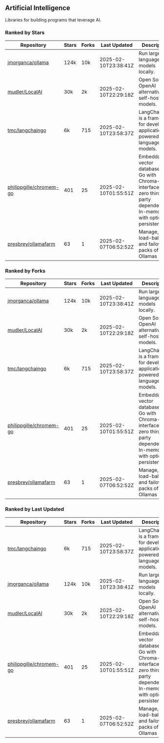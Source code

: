 ## Artificial Intelligence

Libraries for building programs that leverage AI.

### Ranked by Stars

| Repository | Stars | Forks | Last Updated | Description | 
|------------|-------|-------|--------------|-------------|
| [jmorganca/ollama](https://github.com/jmorganca/ollama) | 124k | 10k | 2025-02-10T23:38:41Z |  Run large language models locally. |
| [mudler/LocalAI](https://github.com/mudler/LocalAI) | 30k | 2k | 2025-02-10T22:29:18Z |  Open Source OpenAI alternative, self-host AI models. |
| [tmc/langchaingo](https://github.com/tmc/langchaingo) | 6k | 715 | 2025-02-10T23:58:37Z |  LangChainGo is a framework for developing applications powered by language models. |
| [philippgille/chromem-go](https://github.com/philippgille/chromem-go) | 401 | 25 | 2025-02-10T01:55:51Z |  Embeddable vector database for Go with Chroma-like interface and zero third-party dependencies. In-memory with optional persistence. |
| [presbrey/ollamafarm](https://github.com/presbrey/ollamafarm) | 63 | 1 | 2025-02-07T06:52:52Z |  Manage, load-balance, and failover packs of Ollamas |

### Ranked by Forks

| Repository | Stars | Forks | Last Updated | Description | 
|------------|-------|-------|--------------|-------------|
| [jmorganca/ollama](https://github.com/jmorganca/ollama) | 124k | 10k | 2025-02-10T23:38:41Z |  Run large language models locally. |
| [mudler/LocalAI](https://github.com/mudler/LocalAI) | 30k | 2k | 2025-02-10T22:29:18Z |  Open Source OpenAI alternative, self-host AI models. |
| [tmc/langchaingo](https://github.com/tmc/langchaingo) | 6k | 715 | 2025-02-10T23:58:37Z |  LangChainGo is a framework for developing applications powered by language models. |
| [philippgille/chromem-go](https://github.com/philippgille/chromem-go) | 401 | 25 | 2025-02-10T01:55:51Z |  Embeddable vector database for Go with Chroma-like interface and zero third-party dependencies. In-memory with optional persistence. |
| [presbrey/ollamafarm](https://github.com/presbrey/ollamafarm) | 63 | 1 | 2025-02-07T06:52:52Z |  Manage, load-balance, and failover packs of Ollamas |

### Ranked by Last Updated

| Repository | Stars | Forks | Last Updated | Description | 
|------------|-------|-------|--------------|-------------|
| [tmc/langchaingo](https://github.com/tmc/langchaingo) | 6k | 715 | 2025-02-10T23:58:37Z |  LangChainGo is a framework for developing applications powered by language models. |
| [jmorganca/ollama](https://github.com/jmorganca/ollama) | 124k | 10k | 2025-02-10T23:38:41Z |  Run large language models locally. |
| [mudler/LocalAI](https://github.com/mudler/LocalAI) | 30k | 2k | 2025-02-10T22:29:18Z |  Open Source OpenAI alternative, self-host AI models. |
| [philippgille/chromem-go](https://github.com/philippgille/chromem-go) | 401 | 25 | 2025-02-10T01:55:51Z |  Embeddable vector database for Go with Chroma-like interface and zero third-party dependencies. In-memory with optional persistence. |
| [presbrey/ollamafarm](https://github.com/presbrey/ollamafarm) | 63 | 1 | 2025-02-07T06:52:52Z |  Manage, load-balance, and failover packs of Ollamas |

